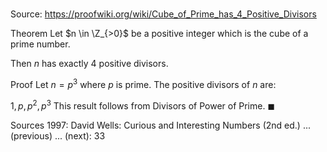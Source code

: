 # 

Source: https://proofwiki.org/wiki/Cube_of_Prime_has_4_Positive_Divisors

Theorem
Let $n \in \Z_{>0}$ be a positive integer which is the cube of a prime number.

Then $n$ has exactly $4$ positive divisors.


Proof
Let $n = p^3$ where $p$ is prime.
The positive divisors of $n$ are:

$1, p, p^2, p^3$
This result follows from Divisors of Power of Prime.
$\blacksquare$

Sources
1997: David Wells: Curious and Interesting Numbers (2nd ed.) ... (previous) ... (next): $33$





